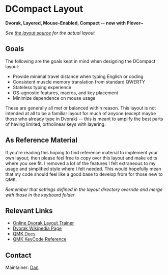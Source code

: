 # DCompact Layout

**Dvorak, Layered, Mouse-Enabled, Compact -- now with Plover~**

_See [the layout source](keymap.c) for the actual layout_

## Goals

The following are the goals kept in mind when designing the DCompact
layout:

- Provide minimal travel distance when typing English or coding
- Consistent muscle memory translation from standard QWERTY
- Stateless typing experience
- OS-agnostic features, macros, and key placement
- Minimize dependence on mouse usage

These are generally all met or balanced within reason. This layout is
not intended at all to be a familiar layout for much of anyone (except
maybe those who already type in Dvorak) -- this is meant to amplify the
best parts of having limited, ortholinear keys with layering.

## As Reference Material

If you're reading this hoping to find reference material to implement
your own layout, then please feel free to copy over this layout and
make edits where you see fit. I removed a lot of the features I felt
extraneous to my usage and simplified style where I felt needed. This
would hopefully mean that my code should feel like a good base to
develop from for those new to QMK.

_Remember that settings defined in the layout directory override and
merge with those in the keyboard folder_

## Relevant Links

- [Online Dvorak Layout Trainer](https://learn.dvorak.nl/)
- [Dvorak Wikipedia Page](https://en.wikipedia.org/wiki/Dvorak_Simplified_Keyboard)
- [QMK Docs](https://docs.qmk.fm/#/)
- [QMK KeyCode Reference](https://docs.qmk.fm/#/keycodes)

## Contact

Maintainer: [Dan](https://github.com/loksonarius)

